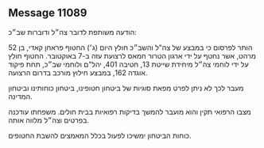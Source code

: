 ## Message 11089

הודעה משותפת לדובר צה״ל ודוברות שב״כ:

הותר לפרסום כי במבצע של צה"ל והשב״כ חולץ היום (ג׳) החטוף פראחן קאדי, בן 52 מרהט, אשר נחטף על ידי ארגון הטרור חמאס לרצועת עזה ב-7 באוקטובר. 
החטוף חולץ על ידי לוחמי צה״ל מיחידת שייטת 13, חטיבה 401, יהל"ם ולוחמי שב״כ, תחת פיקוד אוגדה 162, במבצע חילוץ מורכב בדרום הרצועה. 

מעבר לכך לא ניתן לפרט מפאת סוגיות של ביטחון חטופינו, ביטחון כוחותינו וביטחון המדינה. 

מצבו הרפואי תקין והוא מועבר להמשך בדיקות רפואיות בבית חולים. משפחתו עודכנה בפרטים וצה״ל מלווה אותה. 

כוחות הביטחון ימשיכו לפעול בכלל המאמצים להשבת החטופים.

